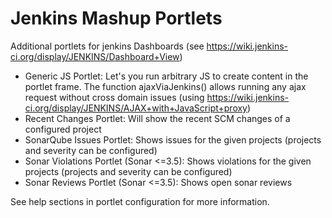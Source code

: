 Jenkins Mashup Portlets
=======================

Additional portlets for jenkins Dashboards (see https://wiki.jenkins-ci.org/display/JENKINS/Dashboard+View)

- Generic JS Portlet: Let's you run arbitrary JS to create content in the portlet 
  frame. The function ajaxViaJenkins() allows running any ajax request without cross domain 
  issues (using https://wiki.jenkins-ci.org/display/JENKINS/AJAX+with+JavaScript+proxy)
- Recent Changes Portlet: Will show the recent SCM changes of a configured project
- SonarQube Issues Portlet: Shows issues for the given projects (projects and severity can be configured)
- Sonar Violations Portlet (Sonar <=3.5): Shows violations for the given projects (projects and severity can be configured)
- Sonar Reviews Portlet (Sonar <=3.5): Shows open sonar reviews

See help sections in portlet configuration for more information.